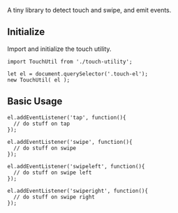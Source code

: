 A tiny library to detect touch and swipe, and emit events.

## Initialize
Import and initialize the touch utility.
```
import TouchUtil from './touch-utility';

let el = document.querySelector('.touch-el');
new TouchUtil( el ); 
```

## Basic Usage
```
el.addEventListener('tap', function(){
  // do stuff on tap
});

el.addEventListener('swipe', function(){
  // do stuff on swipe
});

el.addEventListener('swipeleft', function(){
  // do stuff on swipe left
});

el.addEventListener('swiperight', function(){
  // do stuff on swipe right
});

```
